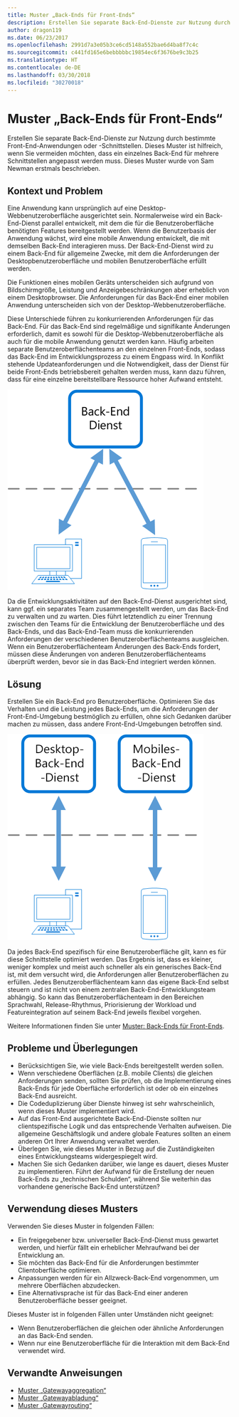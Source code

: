 ```yaml
---
title: Muster „Back-Ends für Front-Ends“
description: Erstellen Sie separate Back-End-Dienste zur Nutzung durch bestimmte Front-End-Anwendungen oder -Schnittstellen.
author: dragon119
ms.date: 06/23/2017
ms.openlocfilehash: 2991d7a3e05b3ce6cd5148a552bae6d4ba8f7c4c
ms.sourcegitcommit: c441fd165e6bebbbbbc19854ec6f3676be9c3b25
ms.translationtype: HT
ms.contentlocale: de-DE
ms.lasthandoff: 03/30/2018
ms.locfileid: "30270018"
---
```

# <a name="backends-for-frontends-pattern"></a>Muster „Back-Ends für Front-Ends“

Erstellen Sie separate Back-End-Dienste zur Nutzung durch bestimmte Front-End-Anwendungen oder -Schnittstellen. Dieses Muster ist hilfreich, wenn Sie vermeiden möchten, dass ein einzelnes Back-End für mehrere Schnittstellen angepasst werden muss. Dieses Muster wurde von Sam Newman erstmals beschrieben.

## <a name="context-and-problem"></a>Kontext und Problem

Eine Anwendung kann ursprünglich auf eine Desktop-Webbenutzeroberfläche ausgerichtet sein. Normalerweise wird ein Back-End-Dienst parallel entwickelt, mit dem die für die Benutzeroberfläche benötigten Features bereitgestellt werden. Wenn die Benutzerbasis der Anwendung wächst, wird eine mobile Anwendung entwickelt, die mit demselben Back-End interagieren muss. Der Back-End-Dienst wird zu einem Back-End für allgemeine Zwecke, mit dem die Anforderungen der Desktopbenutzeroberfläche und mobilen Benutzeroberfläche erfüllt werden.

Die Funktionen eines mobilen Geräts unterscheiden sich aufgrund von Bildschirmgröße, Leistung und Anzeigebeschränkungen aber erheblich von einem Desktopbrowser. Die Anforderungen für das Back-End einer mobilen Anwendung unterscheiden sich von der Desktop-Webbenutzeroberfläche. 

Diese Unterschiede führen zu konkurrierenden Anforderungen für das Back-End. Für das Back-End sind regelmäßige und signifikante Änderungen erforderlich, damit es sowohl für die Desktop-Webbenutzeroberfläche als auch für die mobile Anwendung genutzt werden kann. Häufig arbeiten separate Benutzeroberflächenteams an den einzelnen Front-Ends, sodass das Back-End im Entwicklungsprozess zu einem Engpass wird. In Konflikt stehende Updateanforderungen und die Notwendigkeit, dass der Dienst für beide Front-Ends betriebsbereit gehalten werden muss, kann dazu führen, dass für eine einzelne bereitstellbare Ressource hoher Aufwand entsteht.

![](./_images/backend-for-frontend.png) 

Da die Entwicklungsaktivitäten auf den Back-End-Dienst ausgerichtet sind, kann ggf. ein separates Team zusammengestellt werden, um das Back-End zu verwalten und zu warten. Dies führt letztendlich zu einer Trennung zwischen den Teams für die Entwicklung der Benutzeroberfläche und des Back-Ends, und das Back-End-Team muss die konkurrierenden Anforderungen der verschiedenen Benutzeroberflächenteams ausgleichen. Wenn ein Benutzeroberflächenteam Änderungen des Back-Ends fordert, müssen diese Änderungen von anderen Benutzeroberflächenteams überprüft werden, bevor sie in das Back-End integriert werden können. 

## <a name="solution"></a>Lösung

Erstellen Sie ein Back-End pro Benutzeroberfläche. Optimieren Sie das Verhalten und die Leistung jedes Back-Ends, um die Anforderungen der Front-End-Umgebung bestmöglich zu erfüllen, ohne sich Gedanken darüber machen zu müssen, dass andere Front-End-Umgebungen betroffen sind.

![](./_images/backend-for-frontend-example.png) 

Da jedes Back-End spezifisch für eine Benutzeroberfläche gilt, kann es für diese Schnittstelle optimiert werden. Das Ergebnis ist, dass es kleiner, weniger komplex und meist auch schneller als ein generisches Back-End ist, mit dem versucht wird, die Anforderungen aller Benutzeroberflächen zu erfüllen. Jedes Benutzeroberflächenteam kann das eigene Back-End selbst steuern und ist nicht von einem zentralen Back-End-Entwicklungsteam abhängig. So kann das Benutzeroberflächenteam in den Bereichen Sprachwahl, Release-Rhythmus, Priorisierung der Workload und Featureintegration auf seinem Back-End jeweils flexibel vorgehen.

Weitere Informationen finden Sie unter [Muster: Back-Ends für Front-Ends](http://samnewman.io/patterns/architectural/bff/).

## <a name="issues-and-considerations"></a>Probleme und Überlegungen

- Berücksichtigen Sie, wie viele Back-Ends bereitgestellt werden sollen.
- Wenn verschiedene Oberflächen (z.B. mobile Clients) die gleichen Anforderungen senden, sollten Sie prüfen, ob die Implementierung eines Back-Ends für jede Oberfläche erforderlich ist oder ob ein einzelnes Back-End ausreicht.
- Die Codeduplizierung über Dienste hinweg ist sehr wahrscheinlich, wenn dieses Muster implementiert wird.
- Auf das Front-End ausgerichtete Back-End-Dienste sollten nur clientspezifische Logik und das entsprechende Verhalten aufweisen. Die allgemeine Geschäftslogik und andere globale Features sollten an einem anderen Ort Ihrer Anwendung verwaltet werden.
- Überlegen Sie, wie dieses Muster in Bezug auf die Zuständigkeiten eines Entwicklungsteams widergespiegelt wird.
- Machen Sie sich Gedanken darüber, wie lange es dauert, dieses Muster zu implementieren. Führt der Aufwand für die Erstellung der neuen Back-Ends zu „technischen Schulden“, während Sie weiterhin das vorhandene generische Back-End unterstützen?

## <a name="when-to-use-this-pattern"></a>Verwendung dieses Musters

Verwenden Sie dieses Muster in folgenden Fällen:

- Ein freigegebener bzw. universeller Back-End-Dienst muss gewartet werden, und hierfür fällt ein erheblicher Mehraufwand bei der Entwicklung an.
- Sie möchten das Back-End für die Anforderungen bestimmter Clientoberfläche optimieren.
- Anpassungen werden für ein Allzweck-Back-End vorgenommen, um mehrere Oberflächen abzudecken.
- Eine Alternativsprache ist für das Back-End einer anderen Benutzeroberfläche besser geeignet.

Dieses Muster ist in folgenden Fällen unter Umständen nicht geeignet:

- Wenn Benutzeroberflächen die gleichen oder ähnliche Anforderungen an das Back-End senden.
- Wenn nur eine Benutzeroberfläche für die Interaktion mit dem Back-End verwendet wird.

## <a name="related-guidance"></a>Verwandte Anweisungen

- [Muster „Gatewayaggregation“](./gateway-aggregation.md)
- [Muster „Gatewayabladung“](./gateway-offloading.md)
- [Muster „Gatewayrouting“](./gateway-routing.md)


